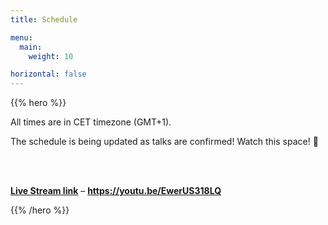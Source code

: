 ```yaml
---
title: Schedule

menu:
  main:
    weight: 10

horizontal: false
---
```


{{% hero %}}

All  times are in CET timezone (GMT+1).

The schedule is being updated as talks are confirmed! Watch this space! 👀

<br />
<br />

<p>
  <strong><a href="https://youtu.be/EwerUS318LQ" target="_blank">Live Stream link<a></strong> – <strong><a href="https://youtu.be/EwerUS318LQ" target="_blank">https://youtu.be/EwerUS318LQ<a></strong>
</p>

{{% /hero %}}
